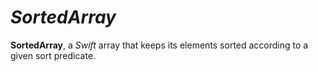 # *SortedArray*

**SortedArray**, a *Swift* array that keeps its elements sorted according to a given sort predicate.
